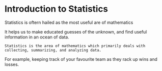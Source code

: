 # Introduction to Statistics

Statistics is oftern hailed as the most useful are of mathematics

It helps us to make educated guesses of the unknown, and find useful information in an ocean of data.

    Statistics is the area of mathematics which primarily deals with collecting, summarizing, and analyzing data.

For example, keeping track of your favourite team as they rack up wins and losses.









